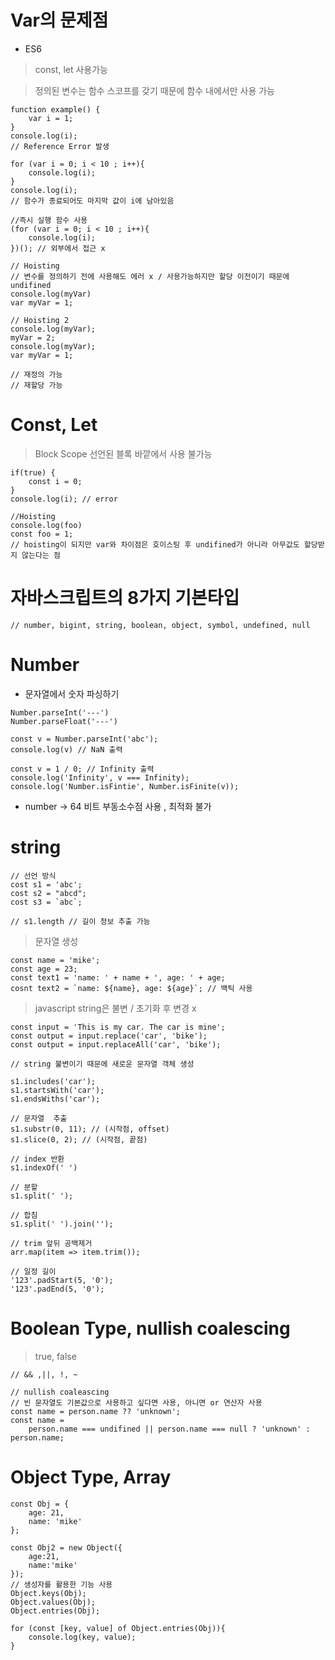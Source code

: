 # Var의 문제점

- ES6 
> const, let 사용가능

> 정의된 변수는 함수 스코프를 갖기 때문에 함수 내에서만 사용 가능

```
function example() {
    var i = 1;
}
console.log(i);
// Reference Error 발생

for (var i = 0; i < 10 ; i++){
    console.log(i);
}
console.log(i);
// 함수가 종료되어도 마지막 값이 i에 남아있음

//즉시 실행 함수 사용
(for (var i = 0; i < 10 ; i++){
    console.log(i);
})(); // 외부에서 접근 x

// Hoisting
// 변수를 정의하기 전에 사용해도 에러 x / 사용가능하지만 할당 이전이기 때문에 undifined 
console.log(myVar)
var myVar = 1;

// Hoisting 2
console.log(myVar);
myVar = 2;
console.log(myVar);
var myVar = 1;

// 재정의 가능
// 재할당 가능 
```

# Const, Let

> Block Scope
> 선언된 블록 바깥에서 사용 불가능 

```
if(true) {
    const i = 0;
}
console.log(i); // error

//Hoisting
console.log(foo)
const foo = 1;
// hoisting이 되지만 var와 차이점은 호이스팅 후 undifined가 아니라 아무값도 할당받지 않는다는 점

```


# 자바스크립트의 8가지 기본타입
```
// number, bigint, string, boolean, object, symbol, undefined, null
```


# Number

- 문자열에서 숫자 파싱하기
```
Number.parseInt('---')
Number.parseFloat('---')

const v = Number.parseInt('abc');
console.log(v) // NaN 출력 

const v = 1 / 0; // Infinity 출력 
console.log('Infinity', v === Infinity);
console.log('Number.isFintie', Number.isFinite(v));
```

- number -> 64 비트 부동소수점 사용 , 최적화 불가



# string 
```
// 선언 방식 
cost s1 = 'abc';  
cost s2 = "abcd";
cost s3 = `abc`;

// s1.length // 길이 정보 추출 가능
```

> 문자열 생성
```
const name = 'mike';
const age = 23;
const text1 = 'name: ' + name + ', age: ' + age;
cosnt text2 = `name: ${name}, age: ${age}`; // 백틱 사용
```

> javascript string은 불변 / 초기화 후 변경 x

```
const input = 'This is my car. The car is mine';
const output = input.replace('car', 'bike');
const output = input.replaceAll('car', 'bike');

// string 불변이기 때문에 새로운 문자열 객체 생성 

s1.includes('car');
s1.startsWith('car');
s1.endsWiths('car');

// 문자열  추출
s1.substr(0, 11); // (시작점, offset)
s1.slice(0, 2); // (시작점, 끝점)

// index 반환
s1.indexOf(' ') 

// 분할
s1.split(' ');

// 합침
s1.split(' ').join('');

// trim 앞뒤 공백제거
arr.map(item => item.trim());

// 일정 길이 
'123'.padStart(5, '0');
'123'.padEnd(5, '0');
```

# Boolean Type, nullish coalescing

> true, false

```
// && ,||, !, ~ 

// nullish coaleascing
// 빈 문자열도 기본값으로 사용하고 싶다면 사용, 아니면 or 연산자 사용
const name = person.name ?? 'unknown';
const name = 
    person.name === undifined || person.name === null ? 'unknown' : person.name;
```

# Object Type, Array

```
const Obj = {
    age: 21,
    name: 'mike'
};

const Obj2 = new Object({
    age:21,
    name:'mike'
});
// 생성자를 활용한 기능 사용
Object.keys(Obj);
Object.values(Obj);
Object.entries(Obj);

for (const [key, value] of Object.entries(Obj)){
    console.log(key, value);
}
```
